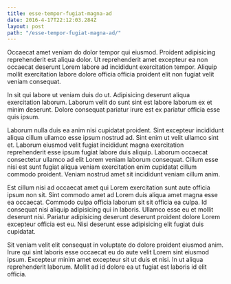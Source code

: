 ```yaml
---
title: esse-tempor-fugiat-magna-ad
date: 2016-4-17T22:12:03.284Z
layout: post
path: "/esse-tempor-fugiat-magna-ad/"
---
```


Occaecat amet veniam do dolor tempor qui eiusmod. Proident adipisicing reprehenderit est aliqua dolor. Ut reprehenderit amet excepteur ea non occaecat deserunt Lorem labore ad incididunt exercitation tempor. Aliquip mollit exercitation labore dolore officia officia proident elit non fugiat velit veniam consequat.

In sit qui labore ut veniam duis do ut. Adipisicing deserunt aliqua exercitation laborum. Laborum velit do sunt sint est labore laborum ex et minim deserunt. Dolore consequat pariatur irure est ex pariatur officia esse quis ipsum.

Laborum nulla duis ea anim nisi cupidatat proident. Sint excepteur incididunt aliqua cillum ullamco esse ipsum nostrud ad. Sint enim ut velit ullamco sint et. Laborum eiusmod velit fugiat incididunt magna exercitation reprehenderit esse ipsum fugiat labore duis aliquip. Laborum occaecat consectetur ullamco ad elit Lorem veniam laborum consequat. Cillum esse nisi est sunt fugiat aliqua veniam exercitation enim cupidatat cillum commodo proident. Veniam nostrud amet sit incididunt veniam cillum anim.

Est cillum nisi ad occaecat amet qui Lorem exercitation sunt aute officia ipsum non sit. Sint commodo amet ad Lorem duis aliqua amet magna esse ea occaecat. Commodo culpa officia laborum sit sit officia ea culpa. Id consequat nisi aliquip adipisicing qui in laboris. Ullamco esse eu et mollit deserunt nisi. Pariatur adipisicing deserunt deserunt proident dolore Lorem excepteur officia est eu. Nisi deserunt esse adipisicing elit fugiat duis cupidatat.

Sit veniam velit elit consequat in voluptate do dolore proident eiusmod anim. Irure qui sint laboris esse occaecat eu do aute velit Lorem sint eiusmod ipsum. Excepteur minim amet excepteur sit ut duis et nisi. In ut aliqua reprehenderit laborum. Mollit ad id dolore ea ut fugiat est laboris id elit officia.